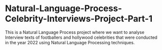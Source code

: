 # Natural-Language-Process-Celebrity-Interviews-Project-Part-1
This is a Natural Language Process project where we want to analyse Interview texts of footballers and hollywood celebrities that were conducted in the year 2022 using Natural Language Processing techniques. 

